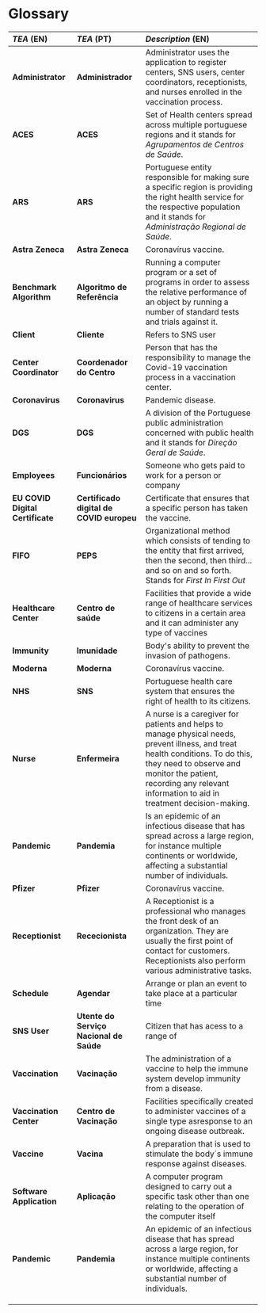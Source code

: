 # Glossary

| **_TEA_** (EN)                   | **_TEA_** (PT)                           | **_Description_** (EN)                                                                                                                                                                                                                                  |                                       
|:---------------------------------|:-----------------------------------------|:--------------------------------------------------------------------------------------------------------------------------------------------------------------------------------------------------------------------------------------------------------|
| **Administrator**                | **Administrador**                        | Administrator uses the application to register centers, SNS users, center coordinators, receptionists, and nurses enrolled in the vaccination process.                                                                                                  |
| **ACES**                         | **ACES**                                 | Set of Health centers spread across multiple portuguese regions and it stands for _Agrupamentos_ _de_ _Centros_ _de_ _Saúde_.                                                                                                                           |
| **ARS**                          | **ARS**                                  | Portuguese entity responsible for making sure a specific region is providing the right health service for the respective population and it stands for _Administração_ _Regional_ _de_ _Saúde_.                                                          |
| **Astra Zeneca**                 | **Astra Zeneca**                         | Coronavírus vaccine.                                                                                                                                                                                                                                    |
| **Benchmark Algorithm**          | **Algoritmo de Referência**              | Running a computer program or a set of programs in order to assess the relative performance of an object by running a number of standard tests and trials against it.                                                                                   |
| **Client**                       | **Cliente**                              | Refers to SNS user                                                                                                                                                                                                                                      |
| **Center Coordinator**           | **Coordenador do Centro**                | Person that has the responsibility to manage the Covid-19 vaccination process in a vaccination center.                                                                                                                                                  |
| **Coronavirus**                  | **Coronavirus**                          | Pandemic disease.                                                                                                                                                                                                                                       |
| **DGS**                          | **DGS**                                  | A division of the Portuguese public administration concerned with public health and it stands for _Direção_ _Geral_ _de_ _Saúde_.                                                                                                                       |
| **Employees**                    | **Funcionários**                         | Someone who gets paid to work for a person or company                                                                                                                                                                                                   |
| **EU COVID Digital Certificate** | **Certificado digital de COVID europeu** | Certificate that ensures that a specific person has taken the vaccine.                                                                                                                                                                                  |
| **FIFO**                         | **PEPS**                                 | Organizational method which consists of tending to the entity that first arrived, then the second, then third... and so on and so forth. Stands for _First In First Out_                                                                                | 
| **Healthcare Center**            | **Centro de saúde**                      | Facilities that provide a wide range of healthcare services to citizens in a certain area and it can administer any type of vaccines                                                                                                                    |
| **Immunity**                     | **Imunidade**                            | Body's ability to prevent the invasion of pathogens.                                                                                                                                                                                                    |
| **Moderna**                      | **Moderna**                              | Coronavírus vaccine.                                                                                                                                                                                                                                    |
| **NHS**                          | **SNS**                                  | Portuguese health care system that ensures the right of health to its citizens.                                                                                                                                                                         |
| **Nurse**                        | **Enfermeira**                           | A nurse is a caregiver for patients and helps to manage physical needs, prevent illness, and treat health conditions. To do this, they need to observe and monitor the patient, recording any relevant information to aid in treatment decision-making. |
| **Pandemic**                     | **Pandemia**                             | Is an epidemic of an infectious disease that has spread across a large region, for instance multiple continents or worldwide, affecting a substantial number of individuals.                                                                            |
| **Pfizer**                       | **Pfizer**                               | Coronavírus vaccine.                                                                                                                                                                                                                                    |
| **Receptionist**                 | **Rececionista**                         | A Receptionist is a professional who manages the front desk of an organization. They are usually the first point of contact for customers. Receptionists also perform various administrative tasks.                                                     |
| **Schedule**                     | **Agendar**                              | Arrange or plan an event to take place at a particular time                                                                                                                                                                                             |
| **SNS User**                     | **Utente do Serviço Nacional de Saúde**  | Citizen that has acess to a range of                                                                                                                                                                                                                    |
| **Vaccination**                  | **Vacinação**                            | The administration of a vaccine to help the immune system develop immunity from a disease.                                                                                                                                                              |
| **Vaccination Center**           | **Centro de Vacinação**                  | Facilities specifically created to administer vaccines of a single type asresponse to an ongoing disease outbreak.                                                                                                                                      |
| **Vaccine**                      | **Vacina**                               | A preparation that is used to stimulate the body´s immune response against diseases.                                                                                                                                                                    |
| **Software Application**         | **Aplicação**                            | A computer program designed to carry out a specific task other than one relating to the operation of the computer itself                                                                                                                                |
| **Pandemic**                     | **Pandemia**                             | An epidemic of an infectious disease that has spread across a large region, for instance multiple continents or worldwide, affecting a substantial number of individuals.                                                                               |
|                                  |                                          |                                                                                                                                                                                                                                                         |
|                                  |                                          |                                                                                                                                                                                                                                                         |
|                                  |                                          |                                                                                                                                                                                                                                                         |
